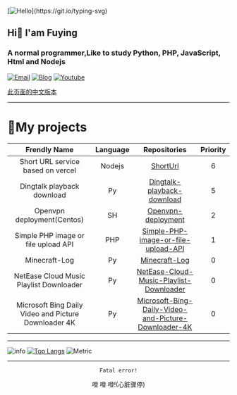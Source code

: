 [![Hello](https://readme-typing-svg.demolab.com?font=Fira+Code&size=30&duration=2000&pause=1000&color=B6C5DF&center=%E7%9C%9F&vCenter=%E5%81%87&width=200&lines=Hello!;%E4%BD%A0%E5%A5%BD%EF%BC%81;Bonjour!;%D0%9F%D1%80%D0%B8%D0%B2%D0%B5%D1%82!;Saluton!;Hallo!;%D9%85%D8%B1%D8%AD%D8%A8%D9%8B%D8%A7!;Hola!;%E3%81%93%E3%82%93%E3%81%AB%E3%81%A1%E3%81%AF!;Salve!;Ol%C3%A1!;%C2%A1Hola!;%E0%B8%AA%E0%B8%A7%E0%B8%B1%E0%B8%AA%E0%B8%94%E0%B8%B5!;Haigh!)](https://git.io/typing-svg)
## Hi👋 I'am Fuying
### A normal programmer,Like to study Python, PHP, JavaScript, Html and Nodejs

[![Email](https://img.shields.io/badge/Email-sakura@iling.uk-0078D4?style=flat-square&logo=Microsoft%20Outlook)](mailto:sakura@iling.uk)
[![Blog](https://img.shields.io/badge/Blog-iling.uk-0E83CD?style=flat-square&logo=Hexo)](https://iling.uk)
[![Youtube](https://img.shields.io/badge/Youtube-芙樱竹-FF0000?style=flat-square&logo=YouTube)](https://www.youtube.com/channel/UCaY1aw0KQ-p_KcKp201L5xA)

[此页面的中文版本](https://github.com/fuingzu/)
***
# 🎇My projects
| Frendly Name | Language | Repositories |  Priority |
|:----:|:----:|:----:|:----:|
|   Short URL service based on vercel   |   Nodejs   |   [ShortUrl](https://github.com/fuingzu/ShortUrl)   |   6   |
|   Dingtalk playback download   |   Py   |    [Dingtalk-playback-download](https://github.com/fuingzu/Dingtalk-playback-download)   |   5   |
|   Openvpn deployment(Centos)   |   SH   |   [Openvpn-deployment](https://github.com/fuingzu/Openvpn-deployment)   |   2   |
|   Simple PHP image or file upload API    |   PHP   |   [Simple-PHP-image-or-file-upload-API](https://github.com/fuingzu/Simple-PHP-image-or-file-upload-API/)   |   1   |
|   Minecraft-Log   |   Py   |   [Minecraft-Log](https://github.com/fuingzu/Minecraft-Log)   |   0   |
|   NetEase Cloud Music Playlist Downloader    |   Py   |   [NetEase-Cloud-Music-Playlist-Downloader](https://github.com/fuingzu/NetEase-Cloud-Music-Playlist-Downloader)   |   0   |
|   Microsoft Bing Daily Video and Picture Downloader 4K   |   Py   |   [Microsoft-Bing-Daily-Video-and-Picture-Downloader-4K](https://github.com/fuingzu/Microsoft-Bing-Daily-Video-and-Picture-Downloader-4K)   |   0   |

***
![info](https://github-readme-stats.vercel.app/api?username=fuingzu&show_icons=true&count_private=true&hide=prs&theme=dark)
[![Top Langs](https://github-readme-stats.vercel.app/api/top-langs/?username=fuingzu&layout=compact)](https://github.com/anuraghazra/github-readme-stats?theme=dark)
![Metric](https://metrics.lecoq.io/fuingzu?template=classic&tweets=1&base=header%2C%20activity%2C%20community%2C%20repositories%2C%20metadata&base.indepth=false&base.hireable=false&base.skip=false&tweets=false&tweets.user=fuingzu&tweets.attachments=true&tweets.limit=6&config.timezone=Asia%2FShanghai)

***

<p align="center"><code>Fatal error!</code></p>
<p align="center">噔 噔 噔!(心脏骤停)</p>
